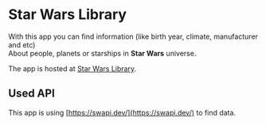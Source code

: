 # Star Wars Library

With this app you can find information (like birth year, climate, manufacturer and etc)\
About people, planets or starships in **Star Wars** universe.

The app is hosted at [Star Wars Library](https://hvdraxx.github.io/starwars-library/).

## Used API

This app is using [https://swapi.dev/](https://swapi.dev/) to find data.

